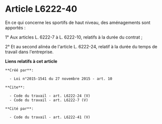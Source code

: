 # Article L6222-40

En ce qui concerne les sportifs de haut niveau, des aménagements sont apportés : 

1° Aux articles L. 6222-7 à L. 6222-10, relatifs à la durée du contrat ; 

2° Et au second alinéa de l'article L. 6222-24, relatif à la durée du temps de travail dans l'entreprise.

**Liens relatifs à cet article**

	**Créé par**:

	  - Loi n°2015-1541 du 27 novembre 2015 - art. 10

	**Cite**:

	  - Code du travail - art. L6222-24 (V)
	  - Code du travail - art. L6222-7 (V)

	**Cité par**:

	  - Code du travail - art. L6222-41 (V)
